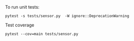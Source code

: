 To run unit tests:
```commandline
pytest -s tests/sensor.py  -W ignore::DeprecationWarning
```
Test coverage
```commandline
pytest --cov=main tests/sensor.py
```